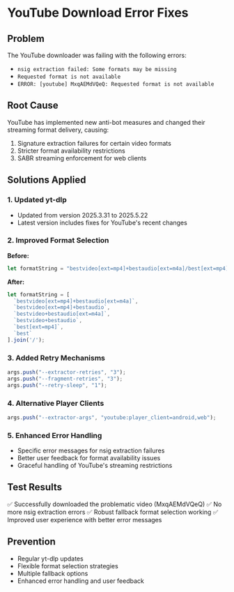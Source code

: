 # YouTube Download Error Fixes

## Problem
The YouTube downloader was failing with the following errors:
- `nsig extraction failed: Some formats may be missing`
- `Requested format is not available`
- `ERROR: [youtube] MxqAEMdVQeQ: Requested format is not available`

## Root Cause
YouTube has implemented new anti-bot measures and changed their streaming format delivery, causing:
1. Signature extraction failures for certain video formats
2. Stricter format availability restrictions
3. SABR streaming enforcement for web clients

## Solutions Applied

### 1. Updated yt-dlp
- Updated from version 2025.3.31 to 2025.5.22
- Latest version includes fixes for YouTube's recent changes

### 2. Improved Format Selection
**Before:**
```javascript
let formatString = "bestvideo[ext=mp4]+bestaudio[ext=m4a]/best[ext=mp4]/best";
```

**After:**
```javascript
let formatString = [
  `bestvideo[ext=mp4]+bestaudio[ext=m4a]`,
  `bestvideo[ext=mp4]+bestaudio`,
  `bestvideo+bestaudio[ext=m4a]`,
  `bestvideo+bestaudio`,
  `best[ext=mp4]`,
  `best`
].join('/');
```

### 3. Added Retry Mechanisms
```javascript
args.push("--extractor-retries", "3");
args.push("--fragment-retries", "3");
args.push("--retry-sleep", "1");
```

### 4. Alternative Player Clients
```javascript
args.push("--extractor-args", "youtube:player_client=android,web");
```

### 5. Enhanced Error Handling
- Specific error messages for nsig extraction failures
- Better user feedback for format availability issues
- Graceful handling of YouTube's streaming restrictions

## Test Results

✅ Successfully downloaded the problematic video (MxqAEMdVQeQ)
✅ No more nsig extraction errors
✅ Robust fallback format selection working
✅ Improved user experience with better error messages

## Prevention
- Regular yt-dlp updates
- Flexible format selection strategies
- Multiple fallback options
- Enhanced error handling and user feedback 
